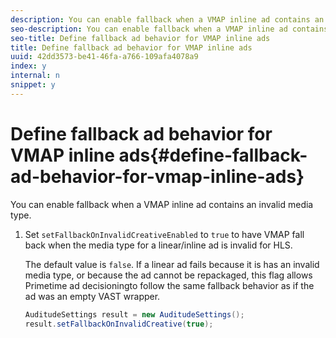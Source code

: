 ```yaml
---
description: You can enable fallback when a VMAP inline ad contains an invalid media type.
seo-description: You can enable fallback when a VMAP inline ad contains an invalid media type.
seo-title: Define fallback ad behavior for VMAP inline ads
title: Define fallback ad behavior for VMAP inline ads
uuid: 42dd3573-be41-46fa-a766-109afa4078a9
index: y
internal: n
snippet: y
---
```


# Define fallback ad behavior for VMAP inline ads{#define-fallback-ad-behavior-for-vmap-inline-ads}

You can enable fallback when a VMAP inline ad contains an invalid media type.

1. Set `setFallbackOnInvalidCreativeEnabled` to `true` to have VMAP fall back when the media type for a linear/inline ad is invalid for HLS.

   The default value is `false`. If a linear ad fails because it is has an invalid media type, or because the ad cannot be repackaged, this flag allows Primetime ad decisioningto follow the same fallback behavior as if the ad was an empty VAST wrapper. 

   ```java
   AuditudeSettings result = new AuditudeSettings(); 
   result.setFallbackOnInvalidCreative(true);
   ```

